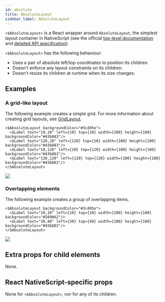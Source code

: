 ```yaml
---
id: absolute
title: AbsoluteLayout
sidebar_label: AbsoluteLayout
---
```

<!-- contributors: [shirakaba, rigor789, ikoevska] -->

`<$AbsoluteLayout>` is a React wrapper around `AbsoluteLayout`, the simplest layout container in NativeScript (see the official [top-level documentation](https://docs.nativescript.org/ui/layouts/layout-containers#absolutelayout) and [detailed API specification](https://docs.nativescript.org/api-reference/modules/_ui_layouts_absolute_layout_)).

`<$AbsoluteLayout>` has the following behaviour:

* Uses a pair of absolute left/top coordinates to position its children.
* Doesn't enforce any layout constraints on its children.
* Doesn't resize its children at runtime when its size changes.

## Examples

### A grid-like layout

The following example creates a simple grid. For more information about creating grid layouts, see [GridLayout](/en/docs/elements/layouts/grid-layout).

```tsx
<$AbsoluteLayout backgroundColor="#3c495e">
  <$Label text="10,10" left={10} top={10} width={100} height={100} backgroundColor="#43b883"/>
  <$Label text="120,10" left={120} top={10} width={100} height={100} backgroundColor="#43b883"/>
  <$Label text="10,120" left={10} top={120} width={100} height={100} backgroundColor="#43b883"/>
  <$Label text="120,120" left={120} top={120} width={100} height={100} backgroundColor="#43b883"/>
</$AbsoluteLayout>
```
<img class="md:w-1/2 lg:w-1/3" src="https://art.nativescript-vue.org/layouts/absolute_layout_grid.svg" />

### Overlapping elements

The following example creates a group of overlapping items.

```tsx
<$AbsoluteLayout backgroundColor="#3c495e">
  <$Label text="10,10" left={10} top={10} width={100} height={100} backgroundColor="#289062"/>
  <$Label text="30,40" left={30} top={40} width={100} height={100} backgroundColor="#43b883"/>
</$AbsoluteLayout>
```
<img class="md:w-1/2 lg:w-1/3" src="https://art.nativescript-vue.org/layouts/absolute_layout_overlap.svg" />

## Extra props for child elements

None.

## React NativeScript-specific props

None for `<$AbsoluteLayout>`, nor for any of its children.
